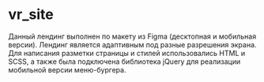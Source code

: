 # vr_site
Данный лендинг выполнен по макету из Figma (десктопная и мобильная версии). Лендинг является адаптивным под разные разрешения экрана. Для написания разметки страницы и стилей использовались HTML и SCSS, а также была подключена библиотека jQuery для реализации мобильной версии меню-бургера.
